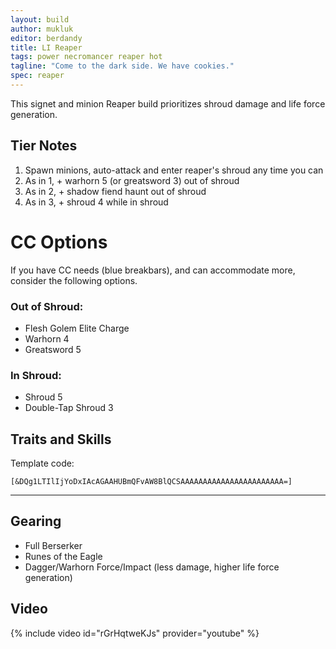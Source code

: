 ```yaml
---
layout: build
author: mukluk
editor: berdandy
title: LI Reaper
tags: power necromancer reaper hot 
tagline: "Come to the dark side. We have cookies."
spec: reaper
---
```


This signet and minion Reaper build prioritizes shroud damage and life force generation.

## Tier Notes

1. Spawn minions, auto-attack and enter reaper's shroud any time you can
2. As in 1, + warhorn 5 (or greatsword 3) out of shroud
3. As in 2, + shadow fiend haunt out of shroud
4. As in 3, + shroud 4 while in shroud

# CC Options

If you have CC needs (blue breakbars), and can accommodate more, consider the following options.

### Out of Shroud:
- Flesh Golem Elite Charge
- Warhorn 4
- Greatsword 5

### In Shroud:
- Shroud 5
- Double-Tap Shroud 3

## Traits and Skills

Template code:

`[&DQg1LTIlIjYoDxIAcAGAAHUBmQFvAW8BlQCSAAAAAAAAAAAAAAAAAAAAAAA=]`

---

<div
  data-armory-embed='skills'
  data-armory-ids='21762,10589,10622,10611,10646'
>
</div>
<div
  data-armory-embed='specializations'
  data-armory-ids='53,50,34'
  data-armory-53-traits='914,909,853'
  data-armory-50-traits='875,894,893'
  data-armory-34-traits='2020,1969,2021'
>
</div>


## Gearing

- Full Berserker
- Runes of the Eagle
- Dagger/Warhorn Force/Impact (less damage, higher life force generation)

## Video
{% include video id="rGrHqtweKJs" provider="youtube" %}